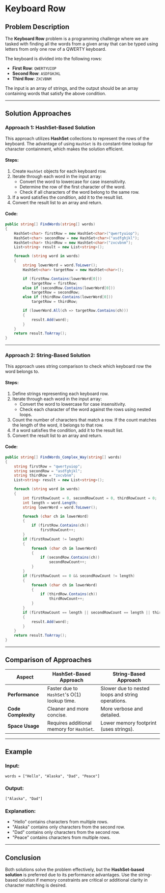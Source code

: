 # Keyboard Row

## Problem Description
The **Keyboard Row** problem is a programming challenge where we are tasked with finding all the words from a given array that can be typed using letters from only one row of a QWERTY keyboard. 

The keyboard is divided into the following rows:

- **First Row**: `QWERTYUIOP`
- **Second Row**: `ASDFGHJKL`
- **Third Row**: `ZXCVBNM`

The input is an array of strings, and the output should be an array containing words that satisfy the above condition.

---

## Solution Approaches

### **Approach 1: HashSet-Based Solution**
This approach utilizes **HashSet** collections to represent the rows of the keyboard. The advantage of using `HashSet` is its constant-time lookup for character containment, which makes the solution efficient.

#### Steps:
1. Create `HashSet` objects for each keyboard row.
2. Iterate through each word in the input array:
    - Convert the word to lowercase for case insensitivity.
    - Determine the row of the first character of the word.
    - Check if all characters of the word belong to the same row.
3. If a word satisfies the condition, add it to the result list.
4. Convert the result list to an array and return.

#### Code:
```csharp
public string[] FindWords(string[] words)
{
    HashSet<char> firstRow = new HashSet<char>("qwertyuiop");
    HashSet<char> secondRow = new HashSet<char>("asdfghjkl");
    HashSet<char> thirdRow = new HashSet<char>("zxcvbnm");
    List<string> result = new List<string>();

    foreach (string word in words)
    {
        string lowerWord = word.ToLower();
        HashSet<char> targetRow = new HashSet<char>();

        if (firstRow.Contains(lowerWord[0]))
            targetRow = firstRow;
        else if (secondRow.Contains(lowerWord[0]))
            targetRow = secondRow;
        else if (thirdRow.Contains(lowerWord[0]))
            targetRow = thirdRow;

        if (lowerWord.All(ch => targetRow.Contains(ch)))
        {
            result.Add(word);
        }
    }
    return result.ToArray();
}
```

---

### **Approach 2: String-Based Solution**
This approach uses string comparison to check which keyboard row the word belongs to.

#### Steps:
1. Define strings representing each keyboard row.
2. Iterate through each word in the input array:
    - Convert the word to lowercase for case insensitivity.
    - Check each character of the word against the rows using nested loops.
3. Count the number of characters that match a row. If the count matches the length of the word, it belongs to that row.
4. If a word satisfies the condition, add it to the result list.
5. Convert the result list to an array and return.

#### Code:
```csharp
public string[] FindWords_Complex_Way(string[] words)
{
    string firstRow = "qwertyuiop";
    string secondRow = "asdfghjkl";
    string thirdRow = "zxcvbnm";
    List<string> result = new List<string>();

    foreach (string word in words)
    {
        int firstRowCount = 0, secondRowCount = 0, thirdRowCount = 0;
        int length = word.Length;
        string lowerWord = word.ToLower();

        foreach (char ch in lowerWord)
        {
            if (firstRow.Contains(ch))
                firstRowCount++;
        }
        if (firstRowCount != length)
        {
            foreach (char ch in lowerWord)
            {
                if (secondRow.Contains(ch))
                    secondRowCount++;
            }
        }
        if (firstRowCount == 0 && secondRowCount != length)
        {
            foreach (char ch in lowerWord)
            {
                if (thirdRow.Contains(ch))
                    thirdRowCount++;
            }
        }
        if (firstRowCount == length || secondRowCount == length || thirdRowCount == length)
        {
            result.Add(word);
        }
    }
    return result.ToArray();
}
```

---

## Comparison of Approaches

| **Aspect**                  | **HashSet-Based Approach** | **String-Based Approach** |
|-----------------------------|----------------------------|---------------------------|
| **Performance**             | Faster due to `HashSet`'s O(1) lookup time. | Slower due to nested loops and string operations. |
| **Code Complexity**         | Cleaner and more concise. | More verbose and detailed. |
| **Space Usage**             | Requires additional memory for `HashSet`. | Lower memory footprint (uses strings). |

---

## Example

### Input:
```plaintext
words = ["Hello", "Alaska", "Dad", "Peace"]
```

### Output:
```plaintext
["Alaska", "Dad"]
```

### Explanation:
- "Hello" contains characters from multiple rows.
- "Alaska" contains only characters from the second row.
- "Dad" contains only characters from the second row.
- "Peace" contains characters from multiple rows.

---

## Conclusion
Both solutions solve the problem effectively, but the **HashSet-based solution** is preferred due to its performance advantages. Use the string-based solution if memory constraints are critical or additional clarity in character matching is desired.
